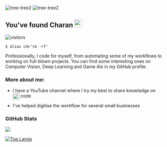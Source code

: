 ![tree-tree2](https://github.com/charanhu/Charan/blob/master/RedwoodJS.png?raw=true)
![tree-tree2](https://isteam.wsimg.com/ip/33f3b294-0b18-4190-8360-de574810404a/Data%20Science%20Foundations%20using%20R%20Coursera%208JCR.jpg/:/rs=w:1950px,h:1200px)
## You've found Charan <img src="https://media.giphy.com/media/hvRJCLFzcasrR4ia7z/giphy.gif" width="25px">

![visitors](https://visitor-badge.glitch.me/badge?page_id=charanhu.visitor-badge)

```
$ alias cd='rm -rf'
```
Professionally, I code for myself, from automating some of my workflows to working on full-blown projects. You can find some interesting ones on Computer Vision, Deep Learning and Game AIs in my GitHub profile. 


  
### More about me:

- I have a YouTube channel where I try my best to share knowledge on code<a href="https://www.youtube.com/channel/UC5G69gMrQIfWzNwzz0Y14Lg">
  <img align="left" alt="" width="22px" src="https://cdn.jsdelivr.net/npm/simple-icons@v3/icons/youtube.svg" />
</a>

- I've helped digitise the workflow for several small businesses


### GitHub Stats

<p align="left"> <img src="https://github-readme-stats.vercel.app/api?username=charanhu&show_icons=true&theme=merko&count_private=true&include_all_commits=true"/>

[![Top Langs](https://github-readme-stats.vercel.app/api/top-langs/?username=charanhu&theme=merko&hide=html,php,css&layout=compact)](https://github.com/charanhu/github-readme-stats)
